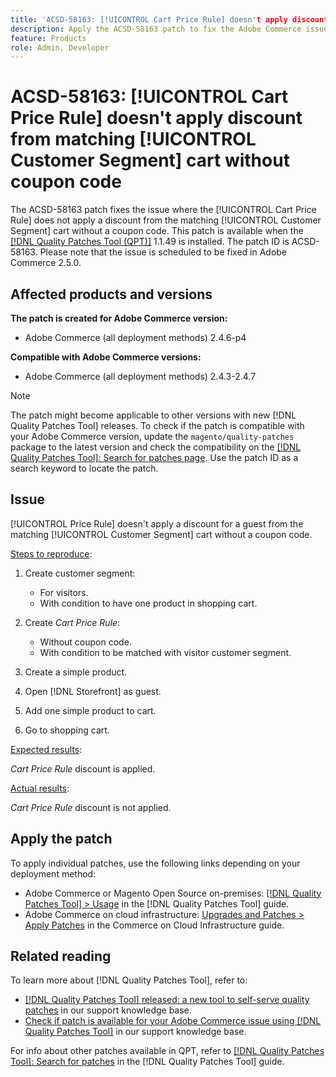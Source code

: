 ```yaml
---
title: 'ACSD-58163: [!UICONTROL Cart Price Rule] doesn't apply discount from matching [!UICONTROL Customer Segment] cart without coupon code'
description: Apply the ACSD-58163 patch to fix the Adobe Commerce issue where the [!UICONTROL Cart Price Rule] doesn't apply a discount for a guest from the matching [!UICONTROL Customer Segment] cart without a coupon code.
feature: Products
role: Admin, Developer
---
```


# ACSD-58163: [!UICONTROL Cart Price Rule] doesn't apply discount from matching [!UICONTROL Customer Segment] cart without coupon code

The ACSD-58163 patch fixes the issue where the [!UICONTROL Cart Price Rule] does not apply a discount from the matching [!UICONTROL Customer Segment] cart without a coupon code. This patch is available when the [[!DNL Quality Patches Tool (QPT)]](/help/announcements/adobe-commerce-announcements/magento-quality-patches-released-new-tool-to-self-serve-quality-patches.md) 1.1.49 is installed. The patch ID is ACSD-58163. Please note that the issue is scheduled to be fixed in Adobe Commerce 2.5.0.

## Affected products and versions

**The patch is created for Adobe Commerce version:**

* Adobe Commerce (all deployment methods) 2.4.6-p4

**Compatible with Adobe Commerce versions:**

* Adobe Commerce (all deployment methods) 2.4.3-2.4.7

>[!NOTE]
>
>The patch might become applicable to other versions with new [!DNL Quality Patches Tool] releases. To check if the patch is compatible with your Adobe Commerce version, update the `magento/quality-patches` package to the latest version and check the compatibility on the [[!DNL Quality Patches Tool]: Search for patches page](https://experienceleague.adobe.com/tools/commerce-quality-patches/index.html). Use the patch ID as a search keyword to locate the patch.

## Issue

[!UICONTROL Price Rule] doesn't apply a discount for a guest from the matching [!UICONTROL Customer Segment] cart without a coupon code.

<u>Steps to reproduce</u>:

1. Create customer segment:
   * For visitors.
   * With condition to have one product in shopping cart.

1. Create *Cart Price Rule*: 
   * Without coupon code.
   * With condition to be matched with visitor customer segment.
  
1. Create a simple product.
1. Open [!DNL Storefront] as guest.
1. Add one simple product to cart.
1. Go to shopping cart.

<u>Expected results</u>:

*Cart Price Rule* discount is applied.

<u>Actual results</u>:

*Cart Price Rule* discount is not applied.

## Apply the patch

To apply individual patches, use the following links depending on your deployment method:

* Adobe Commerce or Magento Open Source on-premises: [[!DNL Quality Patches Tool] > Usage](https://experienceleague.adobe.com/docs/commerce-operations/tools/quality-patches-tool/usage.html) in the [!DNL Quality Patches Tool] guide.
* Adobe Commerce on cloud infrastructure: [Upgrades and Patches > Apply Patches](https://experienceleague.adobe.com/docs/commerce-cloud-service/user-guide/develop/upgrade/apply-patches.html) in the Commerce on Cloud Infrastructure guide.

## Related reading

To learn more about [!DNL Quality Patches Tool], refer to:

* [[!DNL Quality Patches Tool] released: a new tool to self-serve quality patches](/help/announcements/adobe-commerce-announcements/magento-quality-patches-released-new-tool-to-self-serve-quality-patches.md) in our support knowledge base.
* [Check if patch is available for your Adobe Commerce issue using [!DNL Quality Patches Tool]](/help/support-tools/patches-available-in-qpt-tool/check-patch-for-magento-issue-with-magento-quality-patches.md) in our support knowledge base.

For info about other patches available in QPT, refer to [[!DNL Quality Patches Tool]: Search for patches](https://experienceleague.adobe.com/tools/commerce-quality-patches/index.html) in the [!DNL Quality Patches Tool] guide.
